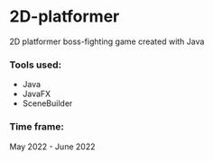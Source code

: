 # 2D-platformer
2D platformer boss-fighting game created with Java
### Tools used:
- Java
- JavaFX
- SceneBuilder

### Time frame:
May 2022 - June 2022

